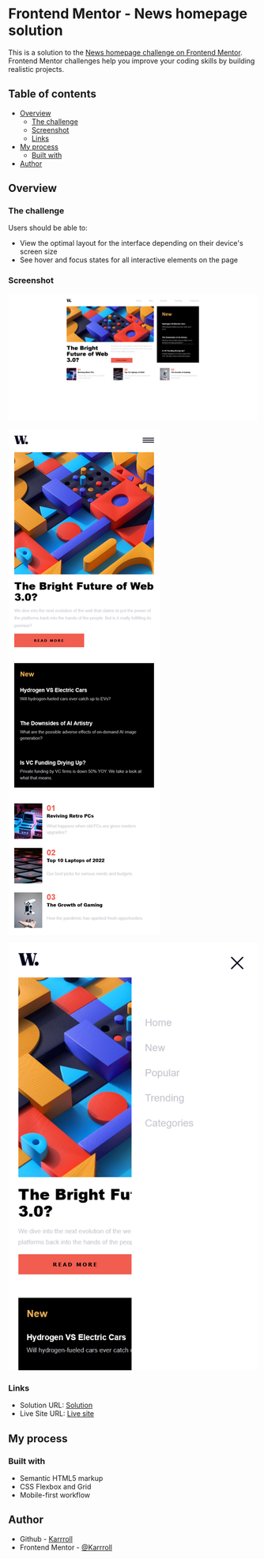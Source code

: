 # Frontend Mentor - News homepage solution

This is a solution to the [News homepage challenge on Frontend Mentor](https://www.frontendmentor.io/challenges/news-homepage-H6SWTa1MFl). Frontend Mentor challenges help you improve your coding skills by building realistic projects. 

## Table of contents

- [Overview](#overview)
  - [The challenge](#the-challenge)
  - [Screenshot](#screenshot)
  - [Links](#links)
- [My process](#my-process)
  - [Built with](#built-with)
- [Author](#author)

## Overview

### The challenge

Users should be able to:

- View the optimal layout for the interface depending on their device's screen size
- See hover and focus states for all interactive elements on the page

### Screenshot

![Desktop design](./screenshots/desktop.png)

![Mobile design](./screenshots/mobile.png)

![Side menu](./screenshots/side_menu.png)

### Links

- Solution URL: [Solution](https://github.com/Karrroll/Frontend_Mentor_News_Homepage_Main.git)
- Live Site URL: [Live site](https://karrroll.github.io/Frontend_Mentor_News_Homepage_Main/)

## My process

### Built with

- Semantic HTML5 markup
- CSS Flexbox and Grid
- Mobile-first workflow

## Author

- Github - [Karrroll](https://github.com/Karrroll)
- Frontend Mentor - [@Karrroll](https://www.frontendmentor.io/profile/Karrroll)

